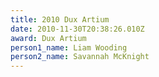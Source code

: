 ```yaml
---
title: 2010 Dux Artium
date: 2010-11-30T20:38:26.010Z
award: Dux Artium
person1_name: Liam Wooding
person2_name: Savannah McKnight
---
```


